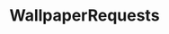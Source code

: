 ---
title: WallpaperRequests
crosslinks:
- u_imguralbumbot
- pcmasterrace
- MobileWallpaper
- TheAdventuresofTintin
- FinalFantasy
- MassdropBot
- pics
- WidescreenWallpaper
- anti_gif_bot
- outrun
- Overwatch
- ExposurePorn
- AskMen
- PhotoshopRequest
- musicwallpapers
- androidthemes
- glitch_art
- place
- skyrim
- GreenBayPackers
---